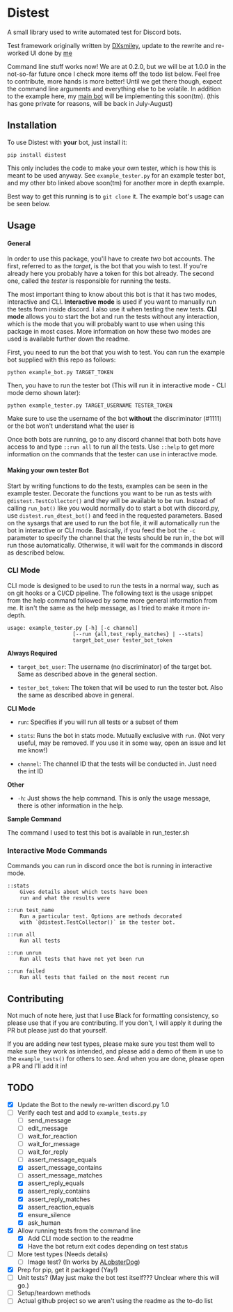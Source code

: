# Distest

A small library used to write automated test for Discord bots.

Test framework originally written by [DXsmiley](https://github.com/DXsmiley), update to the rewrite and re-worked UI done by [me](https://github.com/JacobCover)

Command line stuff works now! We are at 0.2.0, but we will be at 1.0.0 in the not-so-far future once I check more items off the todo list below. Feel free to contribute, more hands is more better! Until we get there though, expect the command line arguments and everything else to be volatile. In addition to the example here, my [main bot](https://github.com/JacobCover/ReplyBot) will be implementing this soon(tm). (this has gone private for reasons, will be back in July-August)

## Installation

To use Distest with **your** bot, just install it:

`pip install distest`

This only includes the code to make your own tester, which is how this is meant to be used anyway. See `example_tester.py` for an example tester bot, and my other bto linked above soon(tm) for another more in depth example. 

Best way to get this running is to `git clone` it. The example bot's usage can be seen below.

## Usage

#### General
In order to use this package, you'll have to create *two* bot accounts. The first, referred to as the *target*, is the bot that you wish to test. If you're already here you probably have a token for this bot already. The second one, called the *tester* is responsible for running the tests.

The most important thing to know about this bot is that it has two modes, interactive and CLI. **Interactive mode** is used if you want to manually run the tests from inside discord. I also use it when testing the new tests. **CLI mode** allows you to start the bot and run the tests without any interaction, which is the mode that you will probably want to use when using this package in most cases. More information on how these two modes are used is available further down the readme.

First, you need to run the bot that you wish to test. You can run the example bot supplied with this repo as follows:
```
python example_bot.py TARGET_TOKEN
```

Then, you have to run the tester bot (This will run it in interactive mode - CLI mode demo shown later):
```
python example_tester.py TARGET_USERNAME TESTER_TOKEN
```

Make sure to use the username of the bot **without** the discriminator (#1111) or the bot won't understand what the user is

Once both bots are running, go to any discord channel that both bots have access to and type `::run all` to run all the tests. Use `::help` to get more information on the commands that the tester can use in interactive mode.

#### Making your own tester Bot
Start by writing functions to do the tests, examples can be seen in the example tester. Decorate the functions you want to be run as tests with `@distest.TestCollector()` and they will be available to be run. Instead of calling `run_bot()` like you would normally do to start a bot with discord.py, use `distest.run_dtest_bot()` and feed in the requested parameters. Based on the sysargs that are used to run the bot file, it will automatically run the bot in interactive or CLI mode. Basically, if you feed the bot the `-c` parameter to specify the channel that the tests should be run in, the bot will run those automatically. Otherwise, it will wait for the commands in discord as described below. 

### CLI Mode
CLI mode is designed to be used to run the tests in a normal way, such as on git hooks or a CI/CD pipeline. The following text is the usage snippet from the help command followed by some more general information from me. It isn't the same as the help message, as I tried to make it more in-depth. 

    usage: example_tester.py [-h] [-c channel]
                         [--run {all,test_reply_matches} | --stats]
                         target_bot_user tester_bot_token
                         

**Always Required**

- `target_bot_user`: The username (no discriminator) of the target bot. Same as described above in the general section.

- `tester_bot_token`: The token that will be used to run the tester bot. Also the same as described above in general.

**CLI Mode**

- `run`: Specifies if you will run all tests or a subset of them

- `stats`: Runs the bot in stats mode. Mutually exclusive with `run`. (Not very useful, may be removed. If you use it in some way, open an issue and let me know!)

- `channel`: The channel ID that the tests will be conducted in. Just need the int ID

**Other**

- `-h`: Just shows the help command. This is only the usage message, there is other information in the help.

**Sample Command**

The command I used to test this bot is available in run_tester.sh


### Interactive Mode Commands
Commands you can run in discord once the bot is running in interactive mode.

    ::stats
        Gives details about which tests have been
        run and what the results were

    ::run test_name
        Run a particular test. Options are methods decorated 
        with `@distest.TestCollector()` in the tester bot.

    ::run all
        Run all tests

    ::run unrun
        Run all tests that have not yet been run

    ::run failed
        Run all tests that failed on the most recent run


## Contributing
Not much of note here, just that I use Black for formatting consistency, so please use that if you are contributing. If you don't, I will apply it during the PR but please just do that yourself. 

If you are adding new test types, please make sure you test them well to make sure they work as intended, and please add a demo of them in use to the `example_tests()` for others to see. And when you are done, please open a PR and I'll add it in!


## TODO
- [x] Update the Bot to the newly re-written discord.py 1.0
- [ ] Verify each test and add to `example_tests.py`
    - [ ] send_message
    - [ ] edit_message
    - [ ] wait_for_reaction
    - [ ] wait_for_message
    - [ ] wait_for_reply
    - [ ] assert_message_equals
    - [x] assert_message_contains
    - [ ] assert_message_matches
    - [x] assert_reply_equals
    - [x] assert_reply_contains
    - [x] assert_reply_matches
    - [x] assert_reaction_equals
    - [x] ensure_silence
    - [x] ask_human
- [x] Allow running tests from the command line
    - [x] Add CLI mode section to the readme
    - [x] Have the bot return exit codes depending on test status
- [ ] More test types (Needs details)
    - [ ] Image test? (In works by [ALobsterDog](https://github.com/ALobsterDog/distest))
- [x] Prep for pip, get it packaged (Yay!)
- [ ] Unit tests? (May just make the bot test itself??? Unclear where this will go.)
- [ ] Setup/teardown methods
- [ ] Actual github project so we aren't using the readme as the to-do list
